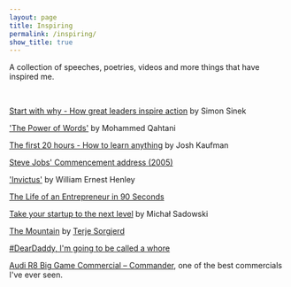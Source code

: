 ```yaml
---
layout: page
title: Inspiring
permalink: /inspiring/
show_title: true
---
```


A collection of speeches, poetries, videos and more things that have inspired me.

<br>

[Start with why - How great leaders inspire action](https://www.youtube.com/watch?v=u4ZoJKF_VuA) by Simon Sinek

['The Power of Words'](https://www.youtube.com/watch?v=Iqq1roF4C8s) by Mohammed Qahtani

[The first 20 hours - How to learn anything](https://www.youtube.com/watch?v=5MgBikgcWnY) by Josh Kaufman

[Steve Jobs' Commencement address (2005)](https://news.stanford.edu/news/2005/june15/jobs-061505.html)

['Invictus'](https://www.poetryfoundation.org/poem/182194) by William Ernest Henley

[The Life of an Entrepreneur in 90 Seconds](https://www.youtube.com/watch?v=h-KHWUq3B7I)

[Take your startup to the next level](https://www.youtube.com/watch?v=X-b2Zrr8BEk) by Michał Sadowski

[The Mountain](https://vimeo.com/22439234) by [Terje Sorgjerd](https://vimeo.com/terjes)

[#DearDaddy, I'm going to be called a whore](https://www.youtube.com/watch?v=dP7OXDWof30)

[Audi R8 Big Game Commercial – Commander](https://www.youtube.com/watch?v=XfMt2jtbW3Q), one of the best commercials I've ever seen.
